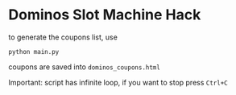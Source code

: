 Dominos Slot Machine Hack
=============================

to generate the coupons list, use
```
python main.py
```

coupons are saved into `dominos_coupons.html` 

Important: script has infinite loop, if you want to stop press `Ctrl+C`

